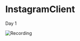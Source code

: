 # InstagramClient
Day 1 

![Recording](https://raw.github.com/akamat4477/InstagramClient/master/Instagram.gif)
